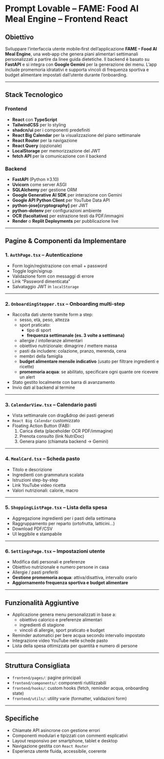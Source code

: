 # Prompt Lovable – FAME: Food AI Meal Engine – Frontend React

## Obiettivo

Sviluppare l’interfaccia utente mobile‑first dell’applicazione **FAME – Food AI Meal Engine**, una web‑app che genera piani alimentari settimanali personalizzati a partire da linee guida dietetiche. Il backend è basato su **FastAPI** e si integra con **Google Gemini** per la generazione dei menu. L’app include promemoria idratativi e supporta vincoli di frequenza sportiva e budget alimentare impostati dall’utente durante l’onboarding.

---

## Stack Tecnologico

### Frontend

- **React** con **TypeScript**
- **TailwindCSS** per lo styling
- **shadcn/ui** per i componenti predefiniti
- **React Big Calendar** per la visualizzazione del piano settimanale
- **React Router** per la navigazione
- **React Query** (opzionale)
- **LocalStorage** per memorizzazione del JWT
- **fetch API** per la comunicazione con il backend

### Backend

- **FastAPI** (Python ≥3.10)
- **Uvicorn** come server ASGI
- **SQLAlchemy** per gestione ORM
- **Google Generative AI SDK** per interazione con Gemini
- **Google API Python Client** per YouTube Data API
- **python-jose[cryptography]** per JWT
- **python-dotenv** per configurazioni ambiente
- **OCR (facoltativo)** per estrazione testi da PDF/immagini
- **Render** o **Replit Deployments** per pubblicazione live

---

## Pagine & Componenti da Implementare

### 1. `AuthPage.tsx` – Autenticazione
- Form login/registrazione con email + password
- Toggle login/signup
- Validazione form con messaggi di errore
- Link “Password dimenticata”
- Salvataggio JWT in `localStorage`

---

### 2. `OnboardingStepper.tsx` – Onboarding multi-step
- Raccolta dati utente tramite form a step:
  - sesso, età, peso, altezza
  - sport praticato:
    - tipo di sport
    - **frequenza settimanale (es. 3 volte a settimana)**
  - allergie / intolleranze alimentari
  - obiettivo nutrizionale: dimagrire / mettere massa
  - pasti da includere: colazione, pranzo, merenda, cena
  - membri della famiglia
  - **budget alimentare mensile indicativo** (usato per filtrare ingredienti e ricette)
  - **promemoria acqua**: se abilitato, specificare ogni quante ore ricevere un alert
- Stato gestito localmente con barra di avanzamento
- Invio dati al backend al termine

---

### 3. `CalendarView.tsx` – Calendario pasti
- Vista settimanale con drag&drop dei pasti generati
- `React Big Calendar` customizzato
- Floating Action Button (FAB):
  1. Carica dieta (placeholder OCR PDF/immagine)
  2. Prenota consulto (link NutriDoc)
  3. Genera piano (chiamata backend → Gemini)

---

### 4. `MealCard.tsx` – Scheda pasto
- Titolo e descrizione
- Ingredienti con grammatura scalata
- Istruzioni step-by-step
- Link YouTube video ricetta
- Valori nutrizionali: calorie, macro

---

### 5. `ShoppingListPage.tsx` – Lista della spesa
- Aggregazione ingredienti per i pasti della settimana
- Raggruppamento per reparto (ortofrutta, latticini…)
- Download PDF/CSV
- UI leggibile e stampabile

---

### 6. `SettingsPage.tsx` – Impostazioni utente
- Modifica dati personali e preferenze
- Obiettivo nutrizionale e numero persone in casa
- Allergie / pasti preferiti
- **Gestione promemoria acqua**: attiva/disattiva, intervallo orario
- **Aggiornamento frequenza sportiva e budget alimentare**

---

## Funzionalità Aggiuntive

- Applicazione genera menu personalizzati in base a:
  - obiettivo calorico e preferenze alimentari
  - ingredienti di stagione
  - vincoli di allergie, sport praticato e budget
- Reminder automatici per bere acqua secondo intervallo impostato
- Integrazione video YouTube nelle schede pasto
- Lista della spesa ottimizzata per quantità e numero di persone

---

## Struttura Consigliata

- `frontend/pages/`: pagine principali
- `frontend/components/`: componenti riutilizzabili
- `frontend/hooks/`: custom hooks (fetch, reminder acqua, onboarding state)
- `frontend/utils/`: utility varie (formatter, validazioni form)

---

## Specifiche

- Chiamate API asincrone con gestione errori
- Componenti modulari e tipizzati con commenti esplicativi
- Layout responsivo per smartphone, tablet e desktop
- Navigazione gestita con `React Router`
- Esperienza utente fluida, accessibile, coerente
